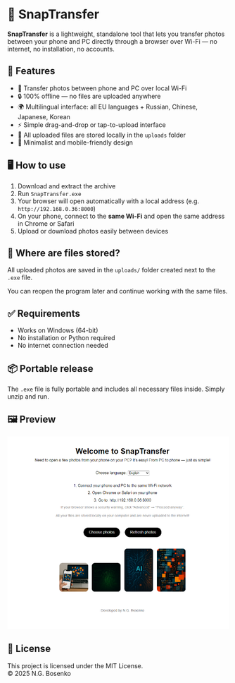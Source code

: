 # 📸 SnapTransfer

**SnapTransfer** is a lightweight, standalone tool that lets you transfer photos between your phone and PC directly through a browser over Wi-Fi — no internet, no installation, no accounts.

## 🚀 Features

- 📱 Transfer photos between phone and PC over local Wi-Fi
- 🔒 100% offline — no files are uploaded anywhere
- 🌍 Multilingual interface: all EU languages + Russian, Chinese, Japanese, Korean
- ⚡ Simple drag-and-drop or tap-to-upload interface
- 💾 All uploaded files are stored locally in the `uploads` folder
- 🧊 Minimalist and mobile-friendly design

## 🖥 How to use

1. Download and extract the archive
2. Run `SnapTransfer.exe`
3. Your browser will open automatically with a local address (e.g. `http://192.168.0.36:8000`)
4. On your phone, connect to the **same Wi-Fi** and open the same address in Chrome or Safari
5. Upload or download photos easily between devices

## 📁 Where are files stored?

All uploaded photos are saved in the `uploads/` folder created next to the `.exe` file.

You can reopen the program later and continue working with the same files.

## ✅ Requirements

- Works on Windows (64-bit)
- No installation or Python required
- No internet connection needed

## 📦 Portable release

The `.exe` file is fully portable and includes all necessary files inside. Simply unzip and run.

## 🖼 Preview

<p align="center">
  <img src="https://raw.githubusercontent.com/NickBosenko/SnapTransfer/main/interface.png" width="600"/>
</p>



## 📄 License

This project is licensed under the MIT License.  
© 2025 N.G. Bosenko
